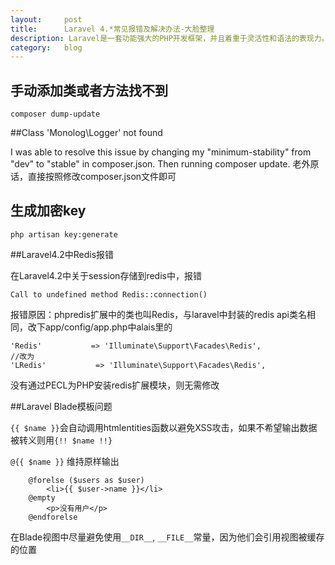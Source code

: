```yaml
---
layout:		post
title:		Laravel 4.*常见报错及解决办法-大脸整理
description: Laravel是一套功能强大的PHP开发框架，并且着重于灵活性和语法的表现力。Laravel的灵活性能让你随心所欲的更新、重构你用应用；Laravel富于表现力的语法能让你或你的团队的代码简洁、容易阅读。
category:	blog
---
```


## 手动添加类或者方法找不到

	composer dump-update

##Class 'Monolog\Logger' not found

I was able to resolve this issue by changing my "minimum-stability" from "dev" to "stable" in composer.json. Then running composer update.
老外原话，直接按照修改composer.json文件即可

## 生成加密key

	php artisan key:generate

##Laravel4.2中Redis报错

在Laravel4.2中关于session存储到redis中，报错

	Call to undefined method Redis::connection()

报错原因：phpredis扩展中的类也叫Redis，与laravel中封装的redis api类名相同，改下app/config/app.php中alais里的

	'Redis'           => 'Illuminate\Support\Facades\Redis',
	//改为
	'LRedis'           => 'Illuminate\Support\Facades\Redis',

没有通过PECL为PHP安装redis扩展模块，则无需修改

##Laravel Blade模板问题

`{{ $name }}`会自动调用htmlentities函数以避免XSS攻击，如果不希望输出数据被转义则用`{!! $name !!}`

`@{{ $name }}` 维持原样输出

```
    @forelse ($users as $user)
        <li>{{ $user->name }}</li>
    @empty
        <p>没有用户</p>
    @endforelse
```

在Blade视图中尽量避免使用`__DIR__`, `__FILE__`常量，因为他们会引用视图被缓存的位置


